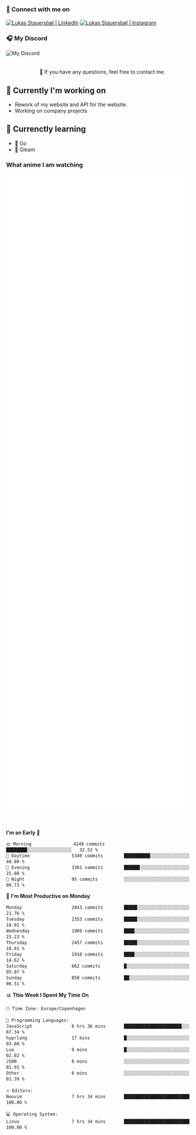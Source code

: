 ### 🔗 Connect with me on
<a href="https://www.instagram.com/lukas_stauersbol" target="_blank"><img align="center" src="https://raw.githubusercontent.com/stauersbol/stauersbol/main/images/instagram.svg" alt="Lukas Stauersbøl | LinkedIn" width="30px"/></a>
<a href="https://www.linkedin.com/in/lukas-stauersbol/" target="_blank"><img align="center" src="https://raw.githubusercontent.com/stauersbol/stauersbol/main/images/linkedin.svg" alt="Lukas Stauersbøl | Instagram" width="30px"/></a>

<p align="center">
 <h3>🎧 My Discord</h3>
 <img align="left" height="55px" src="https://discord.c99.nl/widget/theme-2/147806323323568128.png" alt="My Discord" />
</p>

<br/>
<br/>
<br/>
💬 If you have any questions, feel free to contact me.

## 🔭 Currently I'm working on
- Rework of my website and API for the website.
- Working on company projects
 
## 🌱 Currenctly learning
- 💙 Go
- 💜 Gleam

### What anime I am watching
<a href="https://anilist.co/user/slashiy/" align="center"><img align="center" width="500px" src="metrics.plugin.personal.anilist.svg" /></a>

<br/>

<!--START_SECTION:waka-->
**I'm an Early 🐤** 

```text
🌞 Morning                4248 commits        ████████░░░░░░░░░░░░░░░░░   32.52 % 
🌆 Daytime                5340 commits        ██████████░░░░░░░░░░░░░░░   40.88 % 
🌃 Evening                3381 commits        ██████░░░░░░░░░░░░░░░░░░░   25.88 % 
🌙 Night                  95 commits          ░░░░░░░░░░░░░░░░░░░░░░░░░   00.73 % 
```
📅 **I'm Most Productive on Monday** 

```text
Monday                   2843 commits        █████░░░░░░░░░░░░░░░░░░░░   21.76 % 
Tuesday                  2353 commits        █████░░░░░░░░░░░░░░░░░░░░   18.01 % 
Wednesday                1989 commits        ████░░░░░░░░░░░░░░░░░░░░░   15.23 % 
Thursday                 2457 commits        █████░░░░░░░░░░░░░░░░░░░░   18.81 % 
Friday                   1910 commits        ████░░░░░░░░░░░░░░░░░░░░░   14.62 % 
Saturday                 662 commits         █░░░░░░░░░░░░░░░░░░░░░░░░   05.07 % 
Sunday                   850 commits         ██░░░░░░░░░░░░░░░░░░░░░░░   06.51 % 
```


📊 **This Week I Spent My Time On** 

```text
🕑︎ Time Zone: Europe/Copenhagen

💬 Programming Languages: 
JavaScript               6 hrs 36 mins       ██████████████████████░░░   87.34 % 
hyprlang                 17 mins             █░░░░░░░░░░░░░░░░░░░░░░░░   03.80 % 
Lua                      9 mins              █░░░░░░░░░░░░░░░░░░░░░░░░   02.02 % 
JSON                     8 mins              ░░░░░░░░░░░░░░░░░░░░░░░░░   01.91 % 
Other                    6 mins              ░░░░░░░░░░░░░░░░░░░░░░░░░   01.39 % 

🔥 Editors: 
Neovim                   7 hrs 34 mins       █████████████████████████   100.00 % 

💻 Operating System: 
Linux                    7 hrs 34 mins       █████████████████████████   100.00 % 
```


<!--END_SECTION:waka-->
